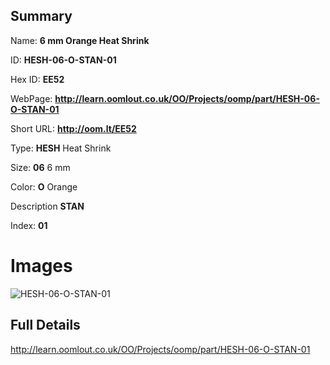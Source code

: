 

## Summary
 
Name: __6 mm Orange Heat Shrink__

ID: __HESH-06-O-STAN-01__

Hex ID: __EE52__

WebPage: __http://learn.oomlout.co.uk/OO/Projects/oomp/part/HESH-06-O-STAN-01__

Short URL: __http://oom.lt/EE52__


Type: __HESH__ Heat Shrink 

Size: __06__ 6 mm 

Color: __O__ Orange 

Description __STAN__  

Index: __01__


# Images
![HESH-06-O-STAN-01](http://oomlout.com/oomp-gen/parts/HESH-06-O-STAN-01/HESH-06-O-STAN-01_420.jpg)



## Full Details

 http://learn.oomlout.co.uk/OO/Projects/oomp/part/HESH-06-O-STAN-01














